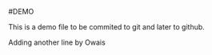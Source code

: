 #DEMO

This is a demo file to be commited to git and later to github.


Adding another line by Owais
